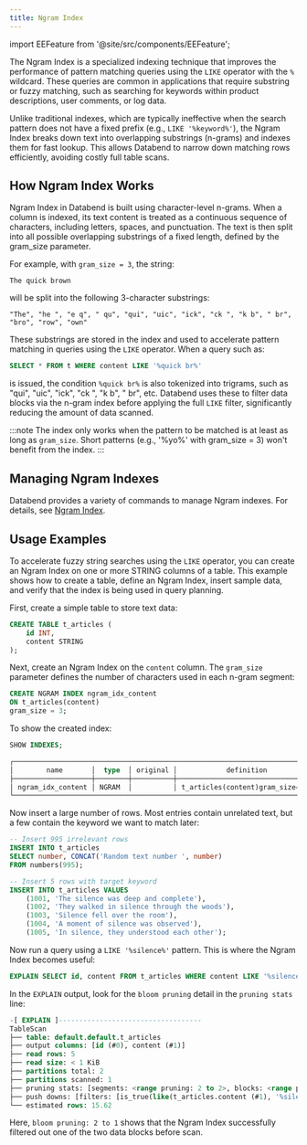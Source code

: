 ```yaml
---
title: Ngram Index
---
```


import EEFeature from '@site/src/components/EEFeature';

<EEFeature featureName='NGRAM INDEX'/>

The Ngram Index is a specialized indexing technique that improves the performance of pattern matching queries using the `LIKE` operator with the `%` wildcard. These queries are common in applications that require substring or fuzzy matching, such as searching for keywords within product descriptions, user comments, or log data.

Unlike traditional indexes, which are typically ineffective when the search pattern does not have a fixed prefix (e.g., `LIKE '%keyword%'`), the Ngram Index breaks down text into overlapping substrings (n-grams) and indexes them for fast lookup. This allows Databend to narrow down matching rows efficiently, avoiding costly full table scans.

## How Ngram Index Works

Ngram Index in Databend is built using character-level n-grams. When a column is indexed, its text content is treated as a continuous sequence of characters, including letters, spaces, and punctuation. The text is then split into all possible overlapping substrings of a fixed length, defined by the gram_size parameter.

For example, with `gram_size = 3`, the string:

```text
The quick brown
```

will be split into the following 3-character substrings:

```text
"The", "he ", "e q", " qu", "qui", "uic", "ick", "ck ", "k b", " br", "bro", "row", "own"
```

These substrings are stored in the index and used to accelerate pattern matching in queries using the `LIKE` operator.
When a query such as:

```sql
SELECT * FROM t WHERE content LIKE '%quick br%'
```

is issued, the condition `%quick br%` is also tokenized into trigrams, such as "qui", "uic", "ick", "ck ", "k b", " br", etc. Databend uses these to filter data blocks via the n-gram index before applying the full `LIKE` filter, significantly reducing the amount of data scanned.

:::note
The index only works when the pattern to be matched is at least as long as `gram_size`. Short patterns (e.g., '%yo%' with gram_size = 3) won't benefit from the index.
:::

## Managing Ngram Indexes

Databend provides a variety of commands to manage Ngram indexes. For details, see [Ngram Index](/sql/sql-commands/ddl/ngram-index/).

## Usage Examples

To accelerate fuzzy string searches using the `LIKE` operator, you can create an Ngram Index on one or more STRING columns of a table. This example shows how to create a table, define an Ngram Index, insert sample data, and verify that the index is being used in query planning.

First, create a simple table to store text data:

```sql
CREATE TABLE t_articles (
    id INT,
    content STRING
);
```

Next, create an Ngram Index on the `content` column. The `gram_size` parameter defines the number of characters used in each n-gram segment:

```sql
CREATE NGRAM INDEX ngram_idx_content
ON t_articles(content)
gram_size = 3;
```

To show the created index:

```sql
SHOW INDEXES;
```

```sql
┌─────────────────────────────────────────────────────────────────────────────────────────────────────────────────────────────┐
│        name       │  type  │ original │            definition            │         created_on         │      updated_on     │
├───────────────────┼────────┼──────────┼──────────────────────────────────┼────────────────────────────┼─────────────────────┤
│ ngram_idx_content │ NGRAM  │          │ t_articles(content)gram_size='3' │ 2025-05-13 01:02:58.598409 │ NULL                │
└─────────────────────────────────────────────────────────────────────────────────────────────────────────────────────────────┘
```

Now insert a large number of rows. Most entries contain unrelated text, but a few contain the keyword we want to match later:

```sql
-- Insert 995 irrelevant rows
INSERT INTO t_articles
SELECT number, CONCAT('Random text number ', number)
FROM numbers(995);

-- Insert 5 rows with target keyword
INSERT INTO t_articles VALUES
    (1001, 'The silence was deep and complete'),
    (1002, 'They walked in silence through the woods'),
    (1003, 'Silence fell over the room'),
    (1004, 'A moment of silence was observed'),
    (1005, 'In silence, they understood each other');
```

Now run a query using a `LIKE '%silence%'` pattern. This is where the Ngram Index becomes useful:

```sql
EXPLAIN SELECT id, content FROM t_articles WHERE content LIKE '%silence%';
```

In the `EXPLAIN` output, look for the `bloom pruning` detail in the `pruning stats` line:

```sql
-[ EXPLAIN ]-----------------------------------
TableScan
├── table: default.default.t_articles
├── output columns: [id (#0), content (#1)]
├── read rows: 5
├── read size: < 1 KiB
├── partitions total: 2
├── partitions scanned: 1
├── pruning stats: [segments: <range pruning: 2 to 2>, blocks: <range pruning: 2 to 2, bloom pruning: 2 to 1>]
├── push downs: [filters: [is_true(like(t_articles.content (#1), '%silence%'))], limit: NONE]
└── estimated rows: 15.62
```

Here, `bloom pruning: 2 to 1` shows that the Ngram Index successfully filtered out one of the two data blocks before scan. 
